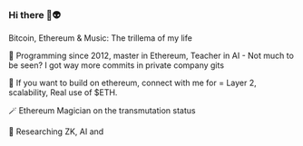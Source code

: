### Hi there 👋:alien:
Bitcoin, Ethereum & Music: The trillema of my life

🔭 Programming since 2012, master in Ethereum, Teacher in AI -
Not much to be seen? I got way more commits in private company gits

👯 If you want to build on ethereum, connect with me for = Layer 2, scalability, Real use of $ETH.

:magic_wand: Ethereum Magician on the transmutation status

💬 Researching ZK, AI and 
